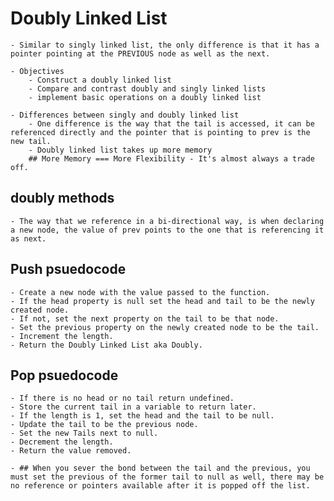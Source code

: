 # Doubly Linked List

    - Similar to singly linked list, the only difference is that it has a pointer pointing at the PREVIOUS node as well as the next. 

    - Objectives
        - Construct a doubly linked list
        - Compare and contrast doubly and singly linked lists 
        - implement basic operations on a doubly linked list
    
    - Differences between singly and doubly linked list
        - One difference is the way that the tail is accessed, it can be referenced directly and the pointer that is pointing to prev is the new tail. 
        - Doubly linked list takes up more memory 
        ## More Memory === More Flexibility - It's almost always a trade off. 

## doubly methods

    - The way that we reference in a bi-directional way, is when declaring a new node, the value of prev points to the one that is referencing it as next.

## Push psuedocode 

    - Create a new node with the value passed to the function.
    - If the head property is null set the head and tail to be the newly created node.
    - If not, set the next property on the tail to be that node. 
    - Set the previous property on the newly created node to be the tail. 
    - Increment the length.
    - Return the Doubly Linked List aka Doubly.

## Pop psuedocode

    - If there is no head or no tail return undefined.
    - Store the current tail in a variable to return later.
    - If the length is 1, set the head and the tail to be null.
    - Update the tail to be the previous node. 
    - Set the new Tails next to null.
    - Decrement the length.
    - Return the value removed.

    - ## When you sever the bond between the tail and the previous, you must set the previous of the former tail to null as well, there may be no reference or pointers available after it is popped off the list. 